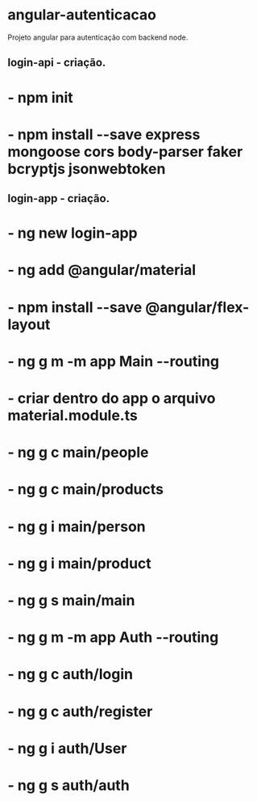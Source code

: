 # angular-autenticacao
Projeto angular para autenticação com backend node.


## login-api - criação.
# - npm init
# - npm install --save express mongoose cors body-parser faker bcryptjs jsonwebtoken

## login-app - criação.
# - ng new login-app
# - ng add @angular/material
# - npm install --save @angular/flex-layout
# - ng g m -m app Main --routing
# - criar dentro do app o arquivo material.module.ts
# - ng g c main/people
# - ng g c main/products
# - ng g i main/person
# - ng g i main/product
# - ng g s main/main
# - ng g m -m app Auth --routing
# - ng g c auth/login
# - ng g c auth/register
# - ng g i auth/User
# - ng g s auth/auth

